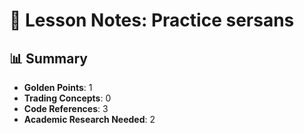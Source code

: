 # 📝 Lesson Notes: Practice sersans

## 📊 Summary

- **Golden Points**: 1
- **Trading Concepts**: 0
- **Code References**: 3
- **Academic Research Needed**: 2

